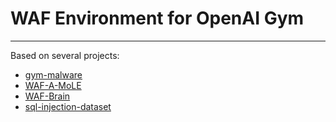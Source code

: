 # WAF Environment for OpenAI Gym
**************************

Based on several projects:
- [gym-malware](https://github.com/endgameinc/gym-malware)
- [WAF-A-MoLE](https://github.com/AvalZ/waf-a-mole)
- [WAF-Brain](https://github.com/BBVA/waf-brain)
- [sql-injection-dataset](https://www.kaggle.com/syedsaqlainhussain/sql-injection-dataset)

